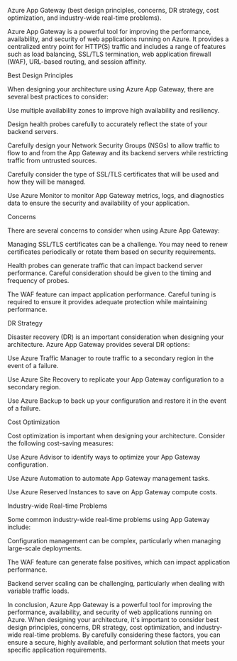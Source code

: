 Azure App Gateway  (best design principles, concerns, DR strategy, cost optimization, and industry-wide real-time problems).

Azure App Gateway is a powerful tool for improving the performance, availability, and security of web applications running on Azure. It provides a centralized entry point for HTTP(S) traffic and includes a range of features such as load balancing, SSL/TLS termination, web application firewall (WAF), URL-based routing, and session affinity.

Best Design Principles

When designing your architecture using Azure App Gateway, there are several best practices to consider:

Use multiple availability zones to improve high availability and resiliency.

Design health probes carefully to accurately reflect the state of your backend servers.

Carefully design your Network Security Groups (NSGs) to allow traffic to flow to and from the App Gateway and its backend servers while restricting traffic from untrusted sources.

Carefully consider the type of SSL/TLS certificates that will be used and how they will be managed.

Use Azure Monitor to monitor App Gateway metrics, logs, and diagnostics data to ensure the security and availability of your application.

Concerns

There are several concerns to consider when using Azure App Gateway:

Managing SSL/TLS certificates can be a challenge. You may need to renew certificates periodically or rotate them based on security requirements.

Health probes can generate traffic that can impact backend server performance. Careful consideration should be given to the timing and frequency of probes.

The WAF feature can impact application performance. Careful tuning is required to ensure it provides adequate protection while maintaining performance.

DR Strategy

Disaster recovery (DR) is an important consideration when designing your architecture. Azure App Gateway provides several DR options:

Use Azure Traffic Manager to route traffic to a secondary region in the event of a failure.

Use Azure Site Recovery to replicate your App Gateway configuration to a secondary region.

Use Azure Backup to back up your configuration and restore it in the event of a failure.

Cost Optimization

Cost optimization is important when designing your architecture. Consider the following cost-saving measures:

Use Azure Advisor to identify ways to optimize your App Gateway configuration.

Use Azure Automation to automate App Gateway management tasks.

Use Azure Reserved Instances to save on App Gateway compute costs.

Industry-wide Real-time Problems

Some common industry-wide real-time problems using App Gateway include:

Configuration management can be complex, particularly when managing large-scale deployments.

The WAF feature can generate false positives, which can impact application performance.

Backend server scaling can be challenging, particularly when dealing with variable traffic loads.

In conclusion, Azure App Gateway is a powerful tool for improving the performance, availability, and security of web applications running on Azure. When designing your architecture, it's important to consider best design principles, concerns, DR strategy, cost optimization, and industry-wide real-time problems. By carefully considering these factors, you can ensure a secure, highly available, and performant solution that meets your specific application requirements.
